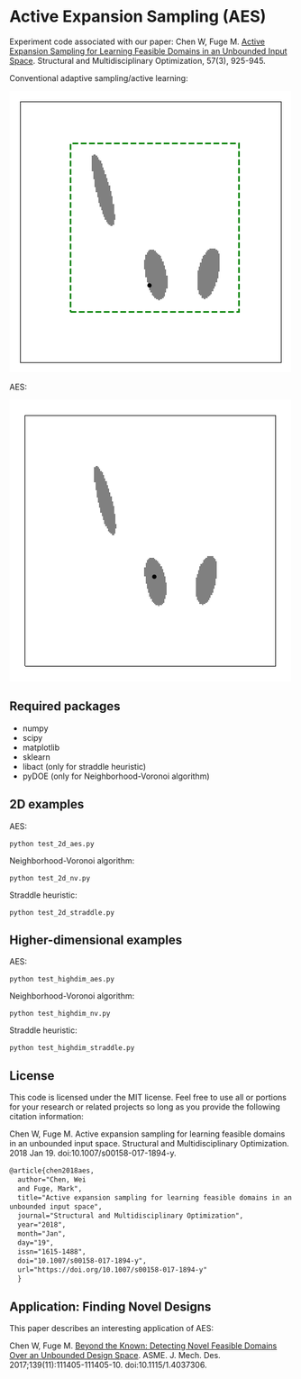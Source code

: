 # Active Expansion Sampling (AES)
Experiment code associated with our paper:
Chen W, Fuge M. [Active Expansion Sampling for Learning Feasible Domains in an Unbounded Input Space](http://ideal.umd.edu/papers/paper/samo-aes). Structural and Multidisciplinary Optimization, 57(3), 925-945.

Conventional adaptive sampling/active learning:

![Alt text](/straddle.gif)

AES:

![Alt text](/aes.gif)

## Required packages
- numpy
- scipy
- matplotlib
- sklearn
- libact (only for straddle heuristic)
- pyDOE (only for Neighborhood-Voronoi algorithm)

## 2D examples

AES: 
```
python test_2d_aes.py
```

Neighborhood-Voronoi algorithm: 
```
python test_2d_nv.py
```

Straddle heuristic:
```
python test_2d_straddle.py
```

## Higher-dimensional examples

AES:
```
python test_highdim_aes.py
```

Neighborhood-Voronoi algorithm: 
```
python test_highdim_nv.py
```

Straddle heuristic:
```
python test_highdim_straddle.py
```

## License
This code is licensed under the MIT license. Feel free to use all or portions for your research or related projects so long as you provide the following citation information:

Chen W, Fuge M. Active expansion sampling for learning feasible domains in an unbounded input space. Structural and Multidisciplinary Optimization. 2018 Jan 19. doi:10.1007/s00158-017-1894-y.

    @article{chen2018aes,
      author="Chen, Wei
      and Fuge, Mark",
      title="Active expansion sampling for learning feasible domains in an unbounded input space",
      journal="Structural and Multidisciplinary Optimization",
      year="2018",
      month="Jan",
      day="19",
      issn="1615-1488",
      doi="10.1007/s00158-017-1894-y",
      url="https://doi.org/10.1007/s00158-017-1894-y"
      }

## Application: Finding Novel Designs
This paper describes an interesting application of AES:

Chen W, Fuge M. [Beyond the Known: Detecting Novel Feasible Domains Over an Unbounded Design Space](http://ideal.umd.edu/papers/paper/jmd-feasible-designs). ASME. J. Mech. Des. 2017;139(11):111405-111405-10. doi:10.1115/1.4037306.
